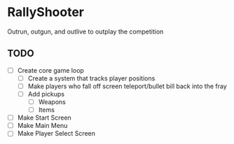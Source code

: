 # RallyShooter
Outrun, outgun, and outlive to outplay the competition

## TODO
- [ ] Create core game loop
  - [ ] Create a system that tracks player positions
  - [ ] Make players who fall off screen teleport/bullet bill back into the fray
  - [ ] Add pickups
    - [ ] Weapons
    - [ ] Items
- [ ] Make Start Screen
- [ ] Make Main Menu
- [ ] Make Player Select Screen
